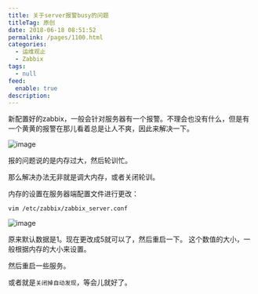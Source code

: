 ```yaml
---
title: 关于server报警busy的问题
titleTag: 原创
date: 2018-06-18 08:51:52
permalink: /pages/1100.html
categories: 
  - 运维观止
  - Zabbix
tags: 
  - null
feed: 
  enable: true
description: 
---
```


新配置好的zabbix，一般会针对服务器有一个报警。不理会也没有什么，但是有一个黄黄的报警在那儿看着总是让人不爽，因此来解决一下。

![image](http://t.eryajf.net/imgs/2021/09/bffa496f6c7c2b93.jpg)

报的问题说的是内存过大，然后轮训忙。

那么解决办法无非就是调大内存，或者关闭轮训。

内存的设置在服务器端配置文件进行更改：

```
vim /etc/zabbix/zabbix_server.conf
```

![image](http://t.eryajf.net/imgs/2021/09/70242d23ee0c233a.jpg)

原来默认数据是1。现在更改成5就可以了，然后重启一下。
这个数值的大小，一般根据内存的大小来设置。

然后重启一些服务。

或者就是`关闭掉自动发现`，等会儿就好了。
